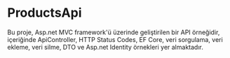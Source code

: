 # ProductsApi
Bu proje, Asp.net MVC framework'ü üzerinde geliştirilen bir API örneğidir, içeriğinde ApiController, HTTP Status Codes, EF Core, veri sorgulama, veri ekleme, veri silme, DTO ve Asp.net Identity örnekleri yer almaktadır.
